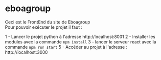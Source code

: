 # eboagroup

Ceci est le FrontEnd du site de Eboagroup  
Pour pouvoir exécuter le projet il faut :

1 - Lancer le projet python à l'adresse http://localhost:8001
2 - Installer les modules avec la commande ``npm install``
3 - lancer le serveur react avec la commande ``npm run start``
5 - Accéder au projet à l'adresse : http://localhost:3000